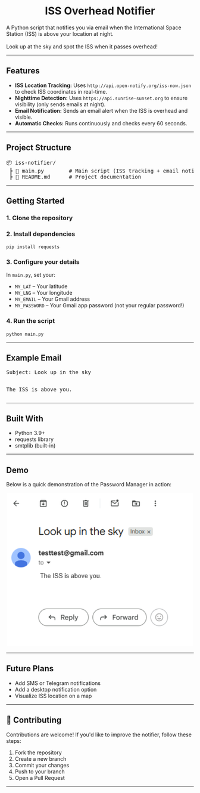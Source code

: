 <h1 align="center">ISS Overhead Notifier</h1>

<p>
  A Python script that notifies you via email when the International Space Station (ISS) is above your location at night.<br>
  <br>
  Look up at the sky and spot the ISS when it passes overhead!
</p>

<hr>

<h2> Features</h2>
<ul>
  <li><b>ISS Location Tracking:</b> Uses <code>http://api.open-notify.org/iss-now.json</code> to check ISS coordinates in real-time.</li>
  <li><b>Nighttime Detection:</b> Uses <code>https://api.sunrise-sunset.org</code> to ensure visibility (only sends emails at night).</li>
  <li><b>Email Notification:</b> Sends an email alert when the ISS is overhead and visible.</li>
  <li><b>Automatic Checks:</b> Runs continuously and checks every 60 seconds.</li>
</ul>

<hr>

<h2>Project Structure</h2>

<pre>
📦 iss-notifier/
 ┣ 📜 main.py        # Main script (ISS tracking + email notifier)
 ┣ 📜 README.md      # Project documentation
</pre>

<hr>

<h2> Getting Started</h2>

<h3>1. Clone the repository</h3>

<h3>2. Install dependencies</h3>
<pre><code>pip install requests
</code></pre>

<h3>3. Configure your details</h3>
<p>In <code>main.py</code>, set your:</p>
<ul>
  <li><code>MY_LAT</code> – Your latitude</li>
  <li><code>MY_LNG</code> – Your longitude</li>
  <li><code>MY_EMAIL</code> – Your Gmail address</li>
  <li><code>MY_PASSWORD</code> – Your Gmail app password (not your regular password!)</li>
</ul>

<h3>4. Run the script</h3>
<pre><code>python main.py
</code></pre>

<hr>

<h2> Example Email</h2>
<pre>
Subject: Look up in the sky

The ISS is above you.
</pre>

<hr>

<h2> Built With</h2>

<ul>
  <li>Python 3.9+</li>
  <li>requests library</li>
  <li>smtplib (built-in)</li>
</ul>

<hr>

<h2> Demo</h2>

<p>
  Below is a quick demonstration of the Password Manager in action:
</p>

<p align="center">
  <p align="center">
  <img src="images/demo.png" alt="Demo" width="500"/>
</p>
</p>


<hr>

<h2> Future Plans</h2>
<ul>
  <li> Add SMS or Telegram notifications</li>
  <li> Add a desktop notification option</li>
  <li> Visualize ISS location on a map</li>
</ul>

<hr>

<h2>🤝 Contributing</h2>
<p>Contributions are welcome! If you'd like to improve the notifier, follow these steps:</p>
<ol>
  <li>Fork the repository</li>
  <li>Create a new branch</li>
  <li>Commit your changes</li>
  <li>Push to your branch</li>
  <li>Open a Pull Request</li>
</ol>
<hr>
